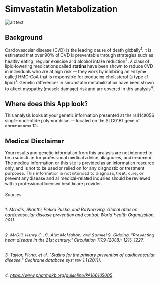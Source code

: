 # Simvastatin Metabolization

![alt text](https://d2ebzu6go672f3.cloudfront.net/media/content/images/healhty-food-lower-cholesterol-heart-dietiStock_000083145271_Medium.jpg)

## Background

Cardiovascular disease (CVD) is the leading cause of death globally<sup>1</sup>. It is estimated that over 90% of CVD is preventable through strategies such as healthy eating, regular exercise and alcohol intake reduction<sup>2</sup>. A class of lipid-lowering medications called **statins** have been shown to reduce CVD in individuals who are at high risk — they work by inhibiting an enzyme called HMG-CoA that is responsible for producing cholesterol (a type of lipid)<sup>3</sup>. Genetic differences in simvastatin metabolization have been shown to affect myopathy (muscle damage) risk and are covered in this analysis<sup>4</sup>.

## Where does this App look?

This analysis looks at your genetic information presented at the rs4149056 single-nucleotide polymorphism — located on the SLCO1B1 gene of chromosome 12.


## Medical Disclaimer

Your results and genetic information from this analysis are not intended to be a substitute for professional medical advice, diagnoses, and treatment. The medical information on this site is provided as an information resource only, and is not to be used or relied on for any diagnostic or treatment purposes. This information is not intended to diagnose, treat, cure, or prevent any disease and all medical-related inquiries should be reviewed with a professional licensed healthcare provider.


###### Sources
###### 1. Mendis, Shanthi, Pekka Puska, and Bo Norrving. Global atlas on cardiovascular disease prevention and control. World Health Organization, 2011.
###### 2. McGill, Henry C., C. Alex McMahan, and Samuel S. Gidding. "Preventing heart disease in the 21st century." Circulation 117.9 (2008): 1216-1227.
###### 3. Taylor, Fiona, et al. "Statins for the primary prevention of cardiovascular disease." Cochrane database syst rev 1.1 (2011).
###### 4. https://www.pharmgkb.org/guideline/PA166105005
